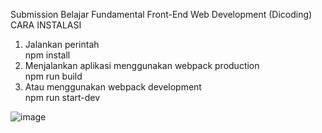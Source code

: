 Submission Belajar Fundamental Front-End Web Development (Dicoding) <br>
CARA INSTALASI

1. Jalankan perintah<br>
   npm install
2. Menjalankan aplikasi menggunakan webpack production<br>
   npm run build
3. Atau menggunakan webpack development<br>
   npm run start-dev

![image](https://user-images.githubusercontent.com/90432021/160368966-d8730976-56a3-40e1-9cc4-b7f59f84bf8e.png)
